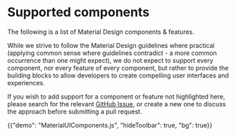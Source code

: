# Supported components

<p class="description">The following is a list of Material Design components & features.</p>

While we strive to follow the Material Design guidelines where practical (applying
common sense where guidelines contradict - a more common occurrence than
one might expect), we do not expect to support every component, nor every
feature of every component, but rather to provide the building blocks to
allow developers to create compelling user interfaces and experiences.

If you wish to add support for a component or feature not highlighted
here, please search for the relevant [GitHub Issue](https://github.com/mui/material-ui/issues), or create a new one
to discuss the approach before submitting a pull request.

{{"demo": "MaterialUIComponents.js", "hideToolbar": true, "bg": true}}
